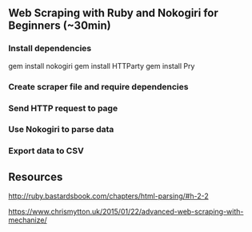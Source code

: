 ## Web Scraping with Ruby and Nokogiri for Beginners (~30min)

### Install dependencies
gem install nokogiri
gem install HTTParty
gem install Pry

### Create scraper file and require dependencies
### Send HTTP request to page
### Use Nokogiri to parse data
### Export data to CSV


## Resources 
http://ruby.bastardsbook.com/chapters/html-parsing/#h-2-2

https://www.chrismytton.uk/2015/01/22/advanced-web-scraping-with-mechanize/

